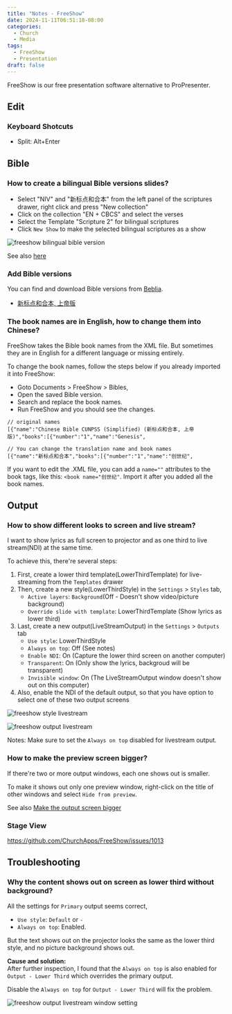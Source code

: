 ```yaml
---
title: "Notes - FreeShow"
date: 2024-11-11T06:51:18-08:00
categories:
  - Church
  - Media
tags:
  - FreeShow
  - Presentation
draft: false
---
```


FreeShow is our free presentation software alternative to ProPresenter.

## Edit
### Keyboard Shotcuts
* Split: Alt+Enter

## Bible

### How to create a bilingual Bible versions slides?
* Select "NIV" and "新标点和合本" from the left panel of the scriptures drawer, right click and press "New collection"
* Click on the collection "EN + CBCS" and select the verses
* Select the Template "Scripture 2" for bilingual scriptures
* Click `New Show` to make the selected bilingual scriptures as a show

![freeshow bilingual bible version](/images/2024/freeshow-bible-collection.JPG)

See also [here](https://github.com/ChurchApps/FreeShow/issues/236#issuecomment-1683423643)

### Add Bible versions
You can find and download Bible versions from [Beblia](https://github.com/Beblia/Holy-Bible-XML-Format).
* [新标点和合本, 上帝版](https://github.com/Beblia/Holy-Bible-XML-Format/blob/master/ChineseCUNPSSBible.xml)

### The book names are in English, how to change them into Chinese?
FreeShow takes the Bible book names from the XML file.
But sometimes they are in English for a different language or missing entirely.

To change the book names, follow the steps below if you already imported it into FreeShow:
* Goto Documents > FreeShow > Bibles,
* Open the saved Bible version.
* Search and replace the book names.
* Run FreeShow and you should see the changes.
```
// original names
[{"name":"Chinese Bible CUNPSS (Simplified) (新标点和合本, 上帝版)","books":[{"number":"1","name":"Genesis",

// You can change the translation name and book names
[{"name":"新标点和合本","books":[{"number":"1","name":"创世纪",
```

If you want to edit the .XML file, you can add a `name=""` attributes to the book tags, like this: `<book name="创世纪"`.
Import it after you added all the book names.

## Output
### How to show different looks to screen and live stream?
I want to show lyrics as full screen to projector and as one third to live stream(NDI) at the same time.

To achieve this, there're several steps:
1. First, create a lower third template(LowerThirdTemplate) for live-streaming from the `Templates` drawer
2. Then, create a new style(LowerThirdStyle) in the `Settings` > `Styles` tab,  
   * `Active layers`: `Background`(Off - Doesn't show video/picture background)
   * `Override slide with template`: LowerThirdTemplate (Show lyrics as lower third)
3. Last, create a new output(LiveStreamOutput) in the `Settings` > `Outputs` tab
   * `Use style`: LowerThirdStyle
   * `Always on top`: Off (See notes)
   * `Enable NDI`: On (Capture the lower third screen on another computer)
   * `Transparent`: On (Only show the lyrics, backgroud will be transparent)
   * `Invisible window`: On (The LiveStreamOutput window doesn't show out on this computer)
4. Also, enable the NDI of the default output, so that you have option to select one of these two output screens

![freeshow style livestream](/images/2024/freeshow-style-livestream.JPG)

![freeshow output livestream](/images/2024/freeshow-output-livestream.JPG)

Notes:
Make sure to set the `Always on top` disabled for livestream output.

### How to make the preview screen bigger?
If there're two or more output windows, each one shows out is smaller.

To make it shows out only one preview window, right-click on the title of other windows and select `Hide from preview`.

See also [Make the output screen bigger](https://github.com/ChurchApps/FreeShow/issues/1059)

### Stage View
https://github.com/ChurchApps/FreeShow/issues/1013

## Troubleshooting
### Why the content shows out on screen as lower third without background?
All the settings for `Primary` output seems correct, 
* `Use style`: `Default` or `-`
* `Always on top`: Enabled. 

But the text shows out on the projector looks the same as the lower third style, and no picture background shows out.

**Cause and solution:**  
After further inspection, I found that the `Always on top` is also enabled for `Output - Lower Third` which overrides the primary output.

Disable the `Always on top` for `Output - Lower Third` will fix the problem.

![freeshow output livestream window setting](/images/2024/freeshow-livestream-output-window-setting.JPG)

